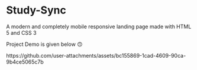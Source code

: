 # Study-Sync
A modern and completely mobile responsive landing page made with HTML 5 and CSS 3
<br />
<p>Project Demo is given below 🙃</p>
https://github.com/user-attachments/assets/bc155869-1cad-4609-90ca-9b4ce5065c7b

